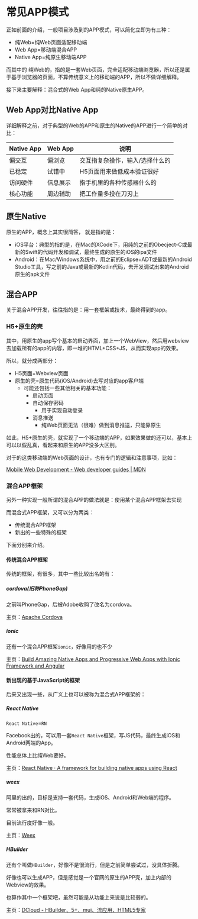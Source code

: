 # 常见APP模式

正如前面的介绍，一般项目涉及到的APP模式，可以简化立即为有三种：

* 纯Web=纯Web页面适配移动端
* Web App=移动端混合APP
* Native App=纯原生移动端APP

而其中的 纯Web的，指的是一套Web页面，完全适配移动端浏览器，所以还是属于基于浏览器的页面，不算传统意义上的移动端的APP，所以不做详细解释。

接下来主要解释：混合式的Web App和纯的Native原生APP。

## Web App对比Native App

详细解释之前，对于典型的Web的APP和原生的Native的APP进行一个简单的对比：

| Native App | Web App | 说明 |
| ---------- | ------- | --- |
| 偏交互 | 偏浏览 | 交互指复杂操作，输入/选择什么的 |
| 已稳定 | 试错中 | H5页面用来做低成本验证很好 |
| 访问硬件 |信息展示 | 指手机里的各种传感器什么的 |
| 核心功能 | 周边辅助 | 把工作量多投在刀刃上 |

## 原生Native

原生的APP，概念上其实很简答， 就是指的是：

* iOS平台：典型的指的是，在Mac的XCode下，用纯的之前的Obecject-C或最新的Swift的代码开发和调试，最终生成的原生的iOS的ipa文件
* Android：在Mac/Windows系统中，用之前的Eclipse+ADT或最新的Android Studio工具，写之前的Java或最新的Kotlin代码，去开发调试出来的Android原生的apk文件

## 混合APP

关于混合APP开发，往往指的是：用一套框架或技术，最终得到的app。

### H5+原生的壳

其中，用原生的app写个基本的启动界面，加上一个WebView，然后用webview去加载所有的app的内容，即一堆的HTML+CSS+JS，从而实现app的效果。

所以，就分成两部分：

* H5页面=Webview页面
* 原生的壳=原生代码(iOS/Android)去写对应的app客户端
  * 可能还包括一些其他相关的基本功能：
    * 启动页面
    * 自动保存密码
      * 用于实现自动登录
    * 消息推送
      * 纯Web页面无法（很难）做到消息推送，只能靠原生

如此，H5+原生的壳，就实现了一个移动端的APP，如果效果做的还可以，基本上可以以假乱真，看起来和原生的APP没多大区别。

对于的这类移动端的Web页面的设计，也有专门的逻辑和注意事项，比如：

[Mobile Web Development - Web developer guides | MDN](https://developer.mozilla.org/en-US/docs/Web/Guide/Mobile)

### 混合APP框架

另外一种实现一般所谓的混合APP的做法就是：使用某个混合APP框架去实现

而混合式APP框架，又可以分为两类：

* 传统混合APP框架
* 新出的一些特殊的框架

下面分别来介绍。

#### 传统混合APP框架

传统的框架，有很多，其中一些比较出名的有：

##### cordova(旧称PhoneGap)

之前叫PhoneGap，后被Adobe收购了改名为cordova。

主页：[Apache Cordova](https://cordova.apache.org)

##### ionic

还有一个混合APP框架`ionic`，好像用的也不少

主页：[Build Amazing Native Apps and Progressive Web Apps with Ionic Framework and Angular](https://ionicframework.com)

#### 新出现的基于JavaScript的框架

后来又出现一些，从广义上也可以被称为混合式APP框架的：

##### React Native

`React Native`=`RN`

Facebook出的，可以用一套`React Native`框架，写JS代码，最终生成iOS和Android两端的App。

性能总体上比纯Web要好。

主页：[React Native · A framework for building native apps using React](https://facebook.github.io/react-native/)

##### weex

阿里的出的，目标是支持一套代码，生成iOS、Android和Web端的程序。

常常被拿来和RN对比。

目前流行度好像一般。

主页：[Weex](https://weex.apache.org)

##### HBuilder

还有个叫做`HBuilder`，好像不是很流行，但是之前简单尝试过，没具体折腾。

好像也可以生成APP，但是感觉是一个官网的原生的APP壳，加上内部的Webview的效果。

也算作其中一个框架吧，虽然可能是从功能上来说是比较弱的。

主页：[DCloud - HBuilder、5+、mui、流应用、HTML5专家](http://www.dcloud.io)
